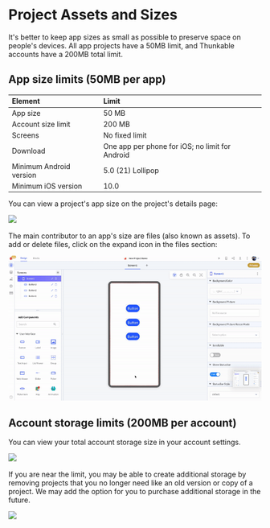 # Project Assets and Sizes

It's better to keep app sizes as small as possible to preserve space on people's devices. All app projects have a 50MB limit, and Thunkable accounts have a 200MB total limit. 

## App size limits \(50MB per app\)

| Element | Limit |
| :--- | :--- |
| App size | 50 MB |
| Account size limit | 200 MB |
| Screens | No fixed limit |
| Download | One app per phone for iOS; no limit for Android |
| Minimum Android version | 5.0 \(21\) Lollipop |
| Minimum iOS version | 10.0 |

You can view a project's app size on the project's details page:

![](../.gitbook/assets/ezgif.com-video-to-gif-3.gif)

The main contributor to an app's size are files \(also known as assets\). To add or delete files, click on the expand icon in the files section: 

![](../.gitbook/assets/manage_assets.gif)

## Account storage limits \(200MB per account\)

You can view your total account storage size in your account settings.

![](../.gitbook/assets/screen-shot-2019-04-04-at-2.13.03-pm.png)

If you are near the limit, you may be able to create additional storage by removing projects that you no longer need like an old version or copy of a project. We may add the option for you to purchase additional storage in the future.

![](../.gitbook/assets/ezgif.com-video-to-gif-1.gif)

 

